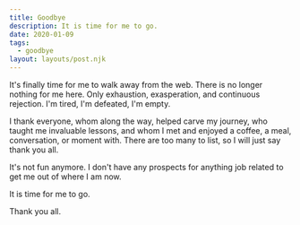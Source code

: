```yaml
---
title: Goodbye
description: It is time for me to go.
date: 2020-01-09
tags:
  - goodbye
layout: layouts/post.njk
---
```


It's finally time for me to walk away from the web. There is no longer nothing for me here. Only exhaustion, exasperation, and continuous rejection. I'm tired, I'm defeated, I'm empty.

I thank everyone, whom along the way, helped carve my journey, who taught me invaluable lessons, and whom I met and enjoyed a coffee, a meal, conversation, or moment with. There are too many to list, so I will just say thank you all.

It's not fun anymore. I don't have any prospects for anything job related to get me out of where I am now.

It is time for me to go.

Thank you all.